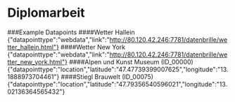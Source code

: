Diplomarbeit
============

###Example Datapoints
####Wetter Hallein
{"datapointtype":"webdata","link":"http://80.120.42.246:7781/datenbrille/wetter_hallein.html"}
####Wetter New York
{"datapointtype":"webdata","link":"http://80.120.42.246:7781/datenbrille/wetter_new_york.html"}
####Alpen und Kunst Museum (ID_00000)
{"datapointtype":"location","latitude":"47.47739399007625","longitude":"13.1888973704461"}
####Stiegl Brauwelt (ID_00075)
{"datapointtype":"location","latitude":"47.79356540596021","longitude":"13.02136364565432"}
